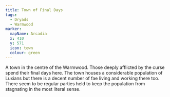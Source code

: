 ```yaml
---
title: Town of Final Days
tags:
  - Dryads
  - Warmwood
marker:
  mapName: Arcadia
  x: 410
  y: 571
  icon: town
  colour: green
---
```


A town in the centre of the Warmwood. Those deeply afflicted by the curse spend their final days here. The town houses a considerable population of Luxians but there is a decent number of fae living and working there too. There seem to be regular parties held to keep the population from stagnating in the most literal sense.
